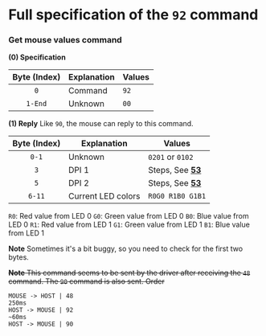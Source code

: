 # Full specification of the `92` command
### Get mouse values command

**(0) Specification**

Byte (Index) | Explanation | Values
:---: | --- | ---
`0` | Command | `92`
`1-End` | Unknown | `00`

**(1) Reply**
Like `90`, the mouse can reply to this command.


Byte (Index) | Explanation | Values
:---: | --- | ---
`0-1` | Unknown | `0201` or `0102`
`3` | DPI 1 | Steps, See [**53**](https://github.com/FFY00/rival310-re/blob/master/53.md)
`5` | DPI 2 | Steps, See [**53**](https://github.com/FFY00/rival310-re/blob/master/53.md)
`6-11` | Current LED colors | `R0G0 R1B0 G1B1`

`R0`: Red value from LED 0
`G0`: Green value from LED 0
`B0`: Blue value from LED 0
`R1`: Red value from LED 1
`G1`: Green value from LED 1
`B1`: Blue value from LED 1

**Note**
Sometimes it's a bit buggy, so you need to check for the first two bytes.

~~**Note**
This command seems to be sent by the driver after receiving the `48` command. The `90` command is also sent.
Order~~
```
MOUSE -> HOST | 48
250ms
HOST -> MOUSE | 92
~60ms
HOST -> MOUSE | 90
```
